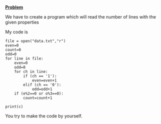 [**Problem**](https://ctflearn.com/challenge/174)

We have to create a program which will read the number of lines with the given properties

My code is

```
file = open("data.txt","r")
even=0
count=0
odd=0
for line in file:
	even=0
	odd=0
	for ch in line:
		if (ch == '1'):
			even=even+1
		elif (ch == '0'):
			odd=odd+1
	if (e%2==0 or o%3==0):
		count=count+1

print(c)
```
You try to make the code by yourself.
